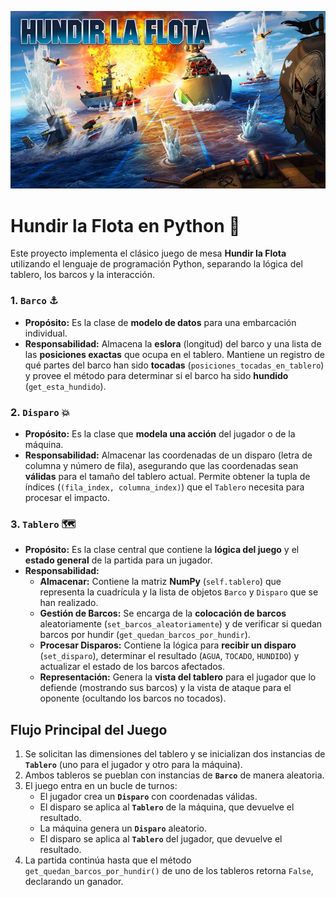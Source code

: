 ![alt text](./battleship.jpg "Battleship")
# Hundir la Flota en Python 🚢

Este proyecto implementa el clásico juego de mesa **Hundir la Flota** utilizando el lenguaje de programación Python, separando la lógica del tablero, los barcos y la interacción.

### 1. `Barco` ⚓

* **Propósito:** Es la clase de **modelo de datos** para una embarcación individual.
* **Responsabilidad:** Almacena la **eslora** (longitud) del barco y una lista de las **posiciones exactas** que ocupa en el tablero. Mantiene un registro de qué partes del barco han sido **tocadas** (`posiciones_tocadas_en_tablero`) y provee el método para determinar si el barco ha sido **hundido** (`get_esta_hundido`).

### 2. `Disparo` 💥

* **Propósito:** Es la clase que **modela una acción** del jugador o de la máquina.
* **Responsabilidad:** Almacenar las coordenadas de un disparo (letra de columna y número de fila), asegurando que las coordenadas sean **válidas** para el tamaño del tablero actual. Permite obtener la tupla de índices (`(fila_index, columna_index)`) que el `Tablero` necesita para procesar el impacto.

### 3. `Tablero` 🗺️

* **Propósito:** Es la clase central que contiene la **lógica del juego** y el **estado general** de la partida para un jugador.
* **Responsabilidad:**
    * **Almacenar:** Contiene la matriz **NumPy** (`self.tablero`) que representa la cuadrícula y la lista de objetos `Barco` y `Disparo` que se han realizado.
    * **Gestión de Barcos:** Se encarga de la **colocación de barcos** aleatoriamente (`set_barcos_aleatoriamente`) y de verificar si quedan barcos por hundir (`get_quedan_barcos_por_hundir`).
    * **Procesar Disparos:** Contiene la lógica para **recibir un disparo** (`set_disparo`), determinar el resultado (`AGUA`, `TOCADO`, `HUNDIDO`) y actualizar el estado de los barcos afectados.
    * **Representación:** Genera la **vista del tablero** para el jugador que lo defiende (mostrando sus barcos) y la vista de ataque para el oponente (ocultando los barcos no tocados).

## Flujo Principal del Juego

1.  Se solicitan las dimensiones del tablero y se inicializan dos instancias de **`Tablero`** (uno para el jugador y otro para la máquina).
2.  Ambos tableros se pueblan con instancias de **`Barco`** de manera aleatoria.
3.  El juego entra en un bucle de turnos:
    * El jugador crea un **`Disparo`** con coordenadas válidas.
    * El disparo se aplica al **`Tablero`** de la máquina, que devuelve el resultado.
    * La máquina genera un **`Disparo`** aleatorio.
    * El disparo se aplica al **`Tablero`** del jugador, que devuelve el resultado.
4.  La partida continúa hasta que el método `get_quedan_barcos_por_hundir()` de uno de los tableros retorna `False`, declarando un ganador.